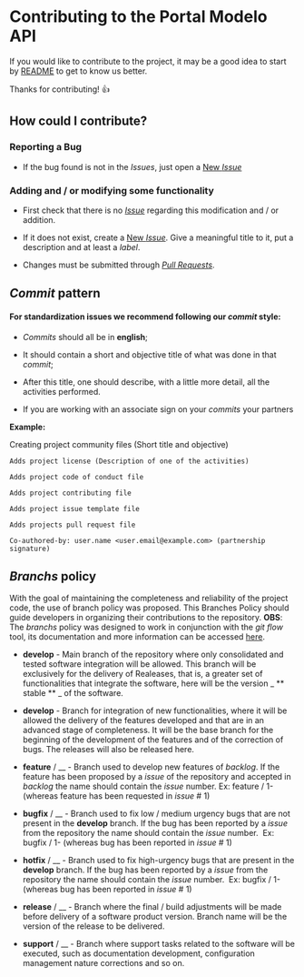 # Contributing to the Portal Modelo API 

If you would like to contribute to the project, it may be a good idea to start by [README](https://github.com/interlegis/interlegis.portalmodelo.api/blob/master/README.rst) to get to know us better.

Thanks for contributing!  :+1:


## How could I contribute?

### Reporting a Bug

* If the bug found is not in the _Issues_, just open a [New _Issue_](https://github.com/interlegis/interlegis.portalmodelo.api/issues/new)

### Adding and / or modifying some functionality

* First check that there is no [_Issue_](https://github.com/interlegis/interlegis.portalmodelo.api/issues) regarding this modification and / or addition.

* If it does not exist, create a [New _Issue_](https://github.com/interlegis/interlegis.portalmodelo.api/issues/new). Give a meaningful title to it, put a description and at least a _label_.

* Changes must be submitted through [_Pull Requests_](https://github.com/interlegis/interlegis.portalmodelo.api/issues/new/compare).


## _Commit_ pattern

#### For standardization issues we recommend following our _commit_ style:

* _Commits_ should all be in __english__;

* It should contain a short and objective title of what was done in that _commit_;

* After this title, one should describe, with a little more detail, all the activities performed.

* If you are working with an associate sign on your _commits_ your partners

__Example:__

Creating project community files (Short title and objective)

    Adds project license (Description of one of the activities)

    Adds project code of conduct file

    Adds project contributing file

    Adds project issue template file

    Adds projects pull request file

    Co-authored-by: user.name <user.email@example.com> (partnership signature)

## _Branchs_ policy

With the goal of maintaining the completeness and reliability of the project code, the use of branch policy was proposed.
This Branches Policy should guide developers in organizing their contributions to the repository.
__OBS__: The _branchs_ policy was designed to work in conjunction with the _git flow_ tool, its documentation and more information can be accessed [here](https://github.com/nvie/gitflow).

* __develop__ - Main branch of the repository where only consolidated and tested software integration will be allowed. This branch will be exclusively for the delivery of Realeases, that is, a greater set of functionalities that integrate the software, here will be the version _ ** stable ** _ of the software.

* __develop__ - Branch for integration of new functionalities, where it will be allowed the delivery of the features developed and that are in an advanced stage of completeness. It will be the base branch for the beginning of the development of the features and of the correction of bugs. The releases will also be released here.

* __feature__ / <name-of-feature> __ - Branch used to develop new features of _backlog_. If the feature has been proposed by a _issue_ of the repository and accepted in _backlog_ the name should contain the _issue_ number.
Ex: feature / 1- <new-feature-name> (whereas feature has been requested in _issue_ # 1)

* __bugfix__ / <bug-name> __ - Branch used to fix low / medium urgency bugs that are not present in the __develop__ branch. If the bug has been reported by a _issue_ from the repository the name should contain the _issue_ number.
 Ex: bugfix / 1- <bug-description> (whereas bug has been reported in _issue_ # 1)

* __hotfix__ / <bug-name> __ - Branch used to fix high-urgency bugs that are present in the __develop__ branch. If the bug has been reported by a _issue_ from the repository the name should contain the _issue_ number.
 Ex: bugfix / 1- <bug-description> (whereas bug has been reported in _issue_ # 1)

* __release__ / <release-version> __ - Branch where the final / build adjustments will be made before delivery of a software product version. Branch name will be the version of the release to be delivered.

* __support__ / <theme-or-nature> __ - Branch where support tasks related to the software will be executed, such as documentation development, configuration management nature corrections and so on.

